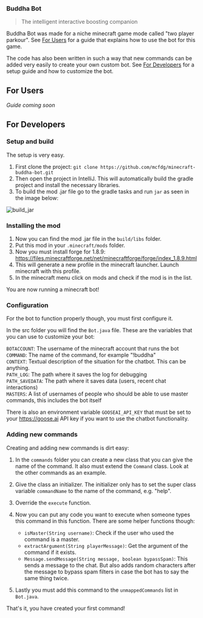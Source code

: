 ### Buddha Bot

> The intelligent interactive boosting companion

Buddha Bot was made for a niche minecraft game mode called "two player parkour". See [For Users](##for-users) for a guide that explains how to use the bot for this game.

The code has also been written in such a way that new commands can be added very easily to create your own custom bot. See [For Developers](##for-developers) for a setup guide and how to customize the bot.

## For Users

_Guide coming soon_

## For Developers

### Setup and build

The setup is very easy.

1. First clone the project: `git clone https://github.com/mcfdg/minecraft-buddha-bot.git`
2. Then open the project in IntelliJ. This will automatically build the gradle project and install the necessary libraries.
3. To build the mod .jar file go to the gradle tasks and run `jar` as seen in the image below:

![build_jar](https://user-images.githubusercontent.com/37480406/189480015-f447f184-f09b-4d24-ab45-06b28ce968e3.png)

### Installing the mod

1. Now you can find the mod .jar file in the `build/libs` folder. <br>
2. Put this mod in your `.minecraft/mods` folder.
3. Now you must install forge for 1.8.9: https://files.minecraftforge.net/net/minecraftforge/forge/index_1.8.9.html
4. This will generate a new profile in the minecraft launcher. Launch minecraft with this profile.
5. In the minecraft menu click on mods and check if the mod is in the list.

You are now running a minecraft bot!

### Configuration

For the bot to function properly though, you must first configure it.

In the src folder you will find the `Bot.java` file. These are the variables that you can use to customize your bot:

`BOTACCOUNT`: The username of the minecraft account that runs the bot <br>
`COMMAND`:  The name of the command, for example "!buddha" <br>
`CONTEXT`: Textual description of the situation for the chatbot. This can be anything. <br>
`PATH_LOG`: The path where it saves the log for debugging <br>
`PATH_SAVEDATA`: The path where it saves data (users, recent chat interactions) <br>
`MASTERS`: A list of usernames of people who should be able to use master commands, this includes the bot itself

There is also an environment variable `GOOSEAI_API_KEY` that must be set to your https://goose.ai API key if you want to use the chatbot functionality.

### Adding new commands

Creating and adding new commands is dirt easy:

1. In the `commands` folder you can create a new class that you can give the name of the command. It also must extend the `Command` class. Look at the other commands as an example.
2. Give the class an initializer. The initializer only has to set the super class variable `commandName` to the name of the command, e.g. "help".
3. Override the `execute` function.
4. Now you can put any code you want to execute when someone types this command in this function. There are some helper functions though:

    * `isMaster(String username)`: Check if the user who used the command is a master. <br>
    * `extractArgument(String playerMessage)`: Get the argument of the command if it exists. <br> 
    * `Message.sendMessage(String message, boolean bypassSpam)`: This sends a message to the chat. But also adds random characters after the message to bypass spam filters in case the bot has to say the same thing twice.

5. Lastly you must add this command to the `unmappedCommands` list in `Bot.java`. 

That's it, you have created your first command!
